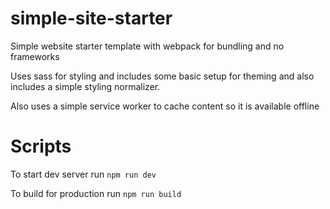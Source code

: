 # simple-site-starter

Simple website starter template with webpack for bundling and no frameworks

Uses sass for styling and includes some basic setup for theming and also includes a simple styling normalizer.

Also uses a simple service worker to cache content so it is available offline

# Scripts

To start dev server run `npm run dev`

To build for production run `npm run build`
